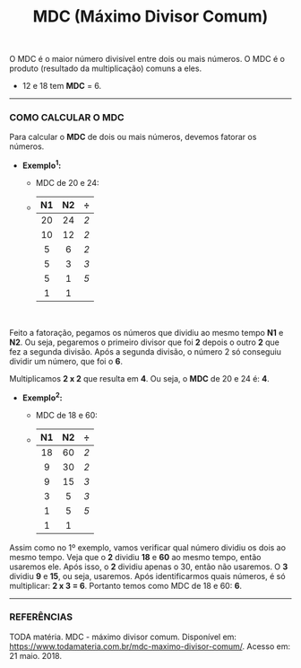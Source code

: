 <h1 align = "center">MDC (Máximo Divisor Comum)</h1>

<br>

O MDC é o maior número divisível entre dois ou mais números. O MDC é o produto (resultado da multiplicação) comuns a eles.

- 12 e 18 tem **MDC** = 6.

___ 

### COMO CALCULAR O MDC

Para calcular o <b>MDC</b> de dois ou mais números, devemos fatorar os números.

- **Exemplo<sup>1</sup>:**

	- MDC de 20 e 24: <br>

	-	|  N1  |  N2  |   ÷   |
		|:----:|:----:| :---: |
		|  20  |  24  |  *2*  |		
		|  10  |  12  |  *2*  |
		|  5   |   6  |  *2*  |
		|  5   |   3  |  *3*  |
		|  5   |   1  |  *5*  |
		|  1   |   1  |       |

<br>

Feito a fatoração, pegamos os números que dividiu ao mesmo tempo **N1** e **N2**. Ou seja, pegaremos o primeiro divisor que foi **2** depois o outro **2** que fez a segunda divisão. Após a segunda divisão, o número 2 só conseguiu dividir um número, que foi o **6**.

Multiplicamos **2 x 2** que resulta em **4**. Ou seja, o **MDC** de 20 e 24 é: **4**.

- **Exemplo<sup>2</sup>:**

	- MDC de 18 e 60: <br>

	-	|  N1  |  N2  |   ÷   |
		|:----:|:----:| :---: |
		|  18  |  60  |  *2*  |		
		|  9   |  30  |  *2*  |
		|  9   |  15  |  *3*  |
		|  3   |   5  |  *3*  |
		|  1   |   5  |  *5*  |
		|  1   |   1  |       |

Assim como no 1º exemplo, vamos verificar qual número dividiu os dois ao mesmo tempo. Veja que o **2** dividiu **18** e **60** ao mesmo tempo, então usaremos ele. Após isso, o **2** dividiu apenas o 30, então não usaremos. O **3** dividiu **9** e **15**, ou seja, usaremos. Após identificarmos quais números, é só multiplicar: **2 x 3 = 6**. Portanto temos como MDC de 18 e 60: **6**.

___

### REFERÊNCIAS

TODA matéria. MDC - máximo divisor comum. Disponível em: <https://www.todamateria.com.br/mdc-maximo-divisor-comum/>. Acesso em: 21 maio. 2018.
